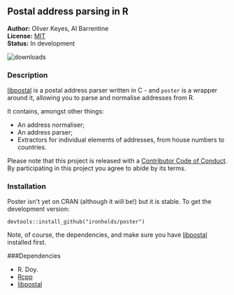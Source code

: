 ## Postal address parsing in R

__Author:__ Oliver Keyes, Al Barrentine <br/>
__License:__ [MIT](http://opensource.org/licenses/MIT)<br/>
__Status:__ In development

![downloads](http://cranlogs.r-pkg.org/badges/grand-total/poster)

### Description

[libpostal](https://github.com/openvenues/libpostal) is a postal address parser written in C - and `poster` is a wrapper around it, allowing you to parse and normalise addresses from R.

It contains, amongst other things:

* An address normaliser;
* An address parser;
* Extractors for individual elements of addresses, from house numbers to countries.

Please note that this project is released with a [Contributor Code of Conduct](https://github.com/Ironholds/poster/blob/master/CONDUCT.md).
By participating in this project you agree to abide by its terms.

### Installation

Poster isn't yet on CRAN (although it will be!) but it is stable. To get the development version:

    devtools::install_github("ironholds/poster")

Note, of course, the dependencies, and make sure you have [libpostal](https://github.com/openvenues/libpostal)
installed first.

###Dependencies
* R. Doy.
* [Rcpp](https://cran.r-project.org/package=Rcpp)
* [libpostal](https://github.com/openvenues/libpostal)
